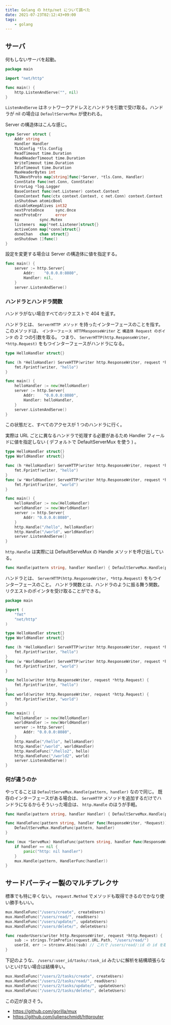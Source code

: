 ```yaml
---
title: Golang の http/net について調べた
date: 2021-07-23T02:12:43+09:00
tags:
    - golang
---
```


## サーバ
何もしないサーバを起動。
```go
package main

import "net/http"

func main() {
	http.ListenAndServe("", nil)
}
```

`ListenAndServe` はネットワークアドレスとハンドラを引数で受け取る。ハンドラが nil の場合は `DefaultServerMux` が使われる。

Server の構造体はこんな感じ。
```go
type Server struct {
	Addr string
	Handler Handler
	TLSConfig *tls.Config
	ReadTimeout time.Duration
	ReadHeaderTimeout time.Duration
	WriteTimeout time.Duration
	IdleTimeout time.Duration
	MaxHeaderBytes int
	TLSNextProto map[string]func(*Server, *tls.Conn, Handler)
	ConnState func(net.Conn, ConnState)
	ErrorLog *log.Logger
	BaseContext func(net.Listener) context.Context
	ConnContext func(ctx context.Context, c net.Conn) context.Context
	inShutdown atomicBool
	disableKeepAlives int32
	nextProtoOnce     sync.Once
	nextProtoErr      error
	mu         sync.Mutex
	listeners  map[*net.Listener]struct{}
	activeConn map[*conn]struct{}
	doneChan   chan struct{}
	onShutdown []func()
}
```

設定を変更する場合は Server の構造体に値を指定する。
```go
func main() {
	server := http.Server{
		Addr:    "0.0.0.0:8080",
		Handler: nil,
	}
	server.ListenAndServe()
```

### ハンドラとハンドラ関数
ハンドラがない場合すべてのリクエストで 404 を返す。

ハンドラとは、 `ServerHTTP メソッド` を持ったインターフェースのことを指す。
このメソッドは、 `インターフェース HTTPResponseWriter` と `構造体 Request のポインタ` の 2 つの引数を取る。
つまり、 `ServerHTTP(http.ResponseWriter, *http.Request)` をもつインターフェースがハンドラになる。
```go
type HelloHandler struct{}

func (h *HelloHandler) ServeHTTP(writer http.ResponseWriter, request *http.Request) {
	fmt.Fprintf(writer, "hello")
}

func main() {
	helloHandler := new(HelloHandler)
	server := http.Server{
		Addr:    "0.0.0.0:8080",
		Handler: helloHandler,
	}
	server.ListenAndServe()
}
```

この状態だと、すべてのアクセスが 1 つのハンドラに行く。

実際は URL ごとに異なるハンドラで処理する必要があるため Handler フィールドに値を指定しない ( デフォルトで DefaultServerMux を使う ) 。

```go
type HelloHandler struct{}
type WorldHandler struct{}

func (h *HelloHandler) ServeHTTP(writer http.ResponseWriter, request *http.Request) {
	fmt.Fprintf(writer, "hello")
}
func (w *WorldHandler) ServeHTTP(writer http.ResponseWriter, request *http.Request) {
	fmt.Fprintf(writer, "world")
}

func main() {
	helloHandler := new(HelloHandler)
	worldHandler := new(WorldHandler)
	server := http.Server{
		Addr: "0.0.0.0:8080",
	}
	http.Handle("/hello", helloHandler)
	http.Handle("/world", worldHandler)
	server.ListenAndServe()
}
```

`http.Handle` は実際には DefaultServeMux の Handle メソッドを呼び出している。

```go
func Handle(pattern string, handler Handler) { DefaultServeMux.Handle(pattern, handler) }
```

ハンドラとは、 `ServerHTTP(http.ResponseWriter, *http.Request)` をもつインターフェースのこと。
ハンドラ関数とは、ハンドラのように振る舞う関数。リクエストのポインタを受け取ることができる。

```go
package main

import (
	"fmt"
	"net/http"
)

type HelloHandler struct{}
type WorldHandler struct{}

func (h *HelloHandler) ServeHTTP(writer http.ResponseWriter, request *http.Request) {
	fmt.Fprintf(writer, "hello")
}
func (w *WorldHandler) ServeHTTP(writer http.ResponseWriter, request *http.Request) {
	fmt.Fprintf(writer, "world")
}

func hello(writer http.ResponseWriter, request *http.Request) {
	fmt.Fprintf(writer, "hello")
}
func world(writer http.ResponseWriter, request *http.Request) {
	fmt.Fprintf(writer, "world")
}

func main() {
	helloHandler := new(HelloHandler)
	worldHandler := new(WorldHandler)
	server := http.Server{
		Addr: "0.0.0.0:8080",
	}
	http.Handle("/hello", helloHandler)
	http.Handle("/world", worldHandler)
	http.HandleFunc("/hello2", hello)
	http.HandleFunc("/world2", world)
	server.ListenAndServe()
}
```

### 何が違うのか
やってることは `DefaultServeMux.Handle(pattern, handler)` なので同じ。
既存のインターフェースがある場合は、 `ServeHTTP` メソッドを追加するだけでハンドラになるからそういった場合は、 `http.Handle` のほうが手軽。

```go
func Handle(pattern string, handler Handler) { DefaultServeMux.Handle(pattern, handler) }

func HandleFunc(pattern string, handler func(ResponseWriter, *Request)) {
	DefaultServeMux.HandleFunc(pattern, handler)
}

func (mux *ServeMux) HandleFunc(pattern string, handler func(ResponseWriter, *Request)) {
	if handler == nil {
		panic("http: nil handler")
	}
	mux.Handle(pattern, HandlerFunc(handler))
}
```

## サードパーティー製のマルチプレクサ
標準でも特に辛くない。 `request.Method` でメソッドも取得できるのでかなり使い勝手もいい。
```go
mux.HandleFunc("/users/create", createUsers)
mux.HandleFunc("/users/read/", readUsers)
mux.HandleFunc("/users/update/", updateUsers)
mux.HandleFunc("/users/delete/", deleteUsers)

func readerUsers(writer http.ResponseWriter, request *http.Request) {
	sub := strings.TrimPrefix(request.URL.Path, "/users/read/")
	userId, err := strconv.Atoi(sub) // これで /users/read/:id の id を取得できる
}
```

下記のような、 `/users/:user_id/tasks/:task_id` みたいに解析を結構頑張らないといけない場合は結構辛い。
```go
mux.HandleFunc("/users/2/tasks/create", createUsers)
mux.HandleFunc("/users/2/tasks/read/", readUsers)
mux.HandleFunc("/users/2/tasks/update/", updateUsers)
mux.HandleFunc("/users/2/tasks/delete/", deleteUsers)
```

この辺が良さそう。
- https://github.com/gorilla/mux
- https://github.com/julienschmidt/httprouter
